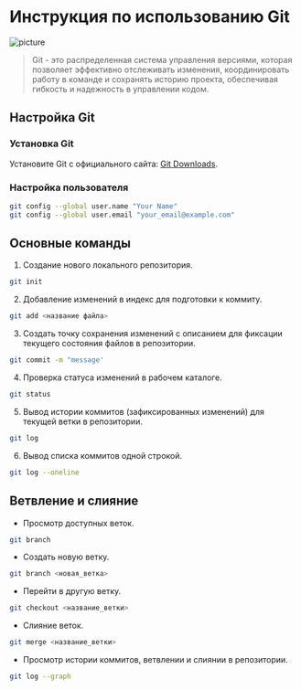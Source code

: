 # Инструкция по использованию Git
![picture](/images/pic.jpeg)

>Git - это распределенная система управления версиями, которая позволяет эффективно отслеживать изменения, координировать работу в команде и сохранять историю проекта, обеспечивая гибкость и надежность в управлении кодом.
## Настройка Git

### Установка Git

Установите Git с официального сайта: [Git Downloads](https://git-scm.com/downloads).

### Настройка пользователя

```sh
git config --global user.name "Your Name"
git config --global user.email "your_email@example.com"
```
## Основные команды
1. Создание нового локального репозитория.
```sh
git init
```
2. Добавление изменений в индекс для подготовки к коммиту.
```sh
git add <название файла>
```
3. Создать точку сохранения изменений с описанием для фиксации текущего состояния файлов в репозитории.
```sh
git commit -m "message' 
```
4. Проверка статуса изменений в рабочем каталоге.
```sh
git status
```
5. Вывод истории коммитов (зафиксированных изменений) для текущей ветки в репозитории.
```sh
git log
```
6. Вывод списка коммитов одной строкой.
```sh
git log --oneline
```
## Ветвление и слияние
* Просмотр доступных веток.
```sh
git branch
```
* Создать новую ветку.
```sh
git branch <новая_ветка>
```
* Перейти в другую ветку.
```sh
git checkout <название_ветки>
```
* Слияние веток.
```sh
git merge <название_ветки>
```
* Просмотр истории коммитов, ветвлении и слиянии в репозитории.
```sh
git log --graph
```